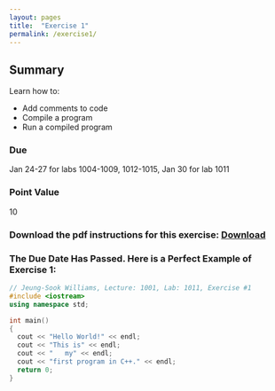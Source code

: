 ```yaml
---
layout: pages
title:  "Exercise 1"
permalink: /exercise1/
---
```


## Summary

Learn how to:

- Add comments to code
- Compile a program
- Run a compiled program

### Due
Jan 24-27 for labs 1004-1009, 1012-1015, Jan 30 for lab 1011

### Point Value
10

### Download the pdf instructions for this exercise: [Download](https://github.com/jeungsook/cs135/blob/master/exercises/pdf/CS%20135%20Spring%202017%20Exercise%20%231.pdf)

### The Due Date Has Passed. Here is a Perfect Example of Exercise 1:

```c++
// Jeung-Sook Williams, Lecture: 1001, Lab: 1011, Exercise #1
#include <iostream>
using namespace std;

int main()
{
  cout << "Hello World!" << endl;
  cout << "This is" << endl;
  cout << "   my" << endl;
  cout << "first program in C++." << endl;
  return 0;
}
```

